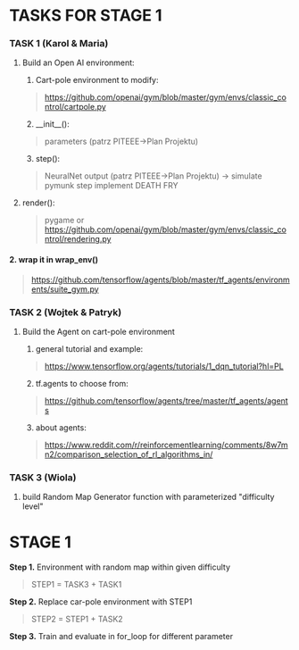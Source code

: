# TASKS FOR STAGE 1

### TASK 1 (Karol & Maria)

1. Build an Open AI environment:

	1. Cart-pole environment to modify:
  	
	>https://github.com/openai/gym/blob/master/gym/envs/classic_control/cartpole.py
	2. \_\_init\_\_():

	>parameters (patrz PITEEE->Plan Projektu)
	3. step():
	
	>NeuralNet output (patrz PITEEE->Plan Projektu) -> simulate pymunk step
	>implement DEATH FRY

4. render():

	>pygame or https://github.com/openai/gym/blob/master/gym/envs/classic_control/rendering.py

#### 2. wrap it in wrap_env()

>https://github.com/tensorflow/agents/blob/master/tf_agents/environments/suite_gym.py


### TASK 2 (Wojtek & Patryk)
1. Build the Agent on cart-pole environment

	1. general tutorial and example:
	
	>https://www.tensorflow.org/agents/tutorials/1_dqn_tutorial?hl=PL
	2. tf.agents to choose from:
	
	>https://github.com/tensorflow/agents/tree/master/tf_agents/agents
	3. about agents:

	>https://www.reddit.com/r/reinforcementlearning/comments/8w7mn2/comparison_selection_of_rl_algorithms_in/

### TASK 3 (Wiola)
1. build Random Map Generator function with parameterized "difficulty level"




# STAGE 1
**Step 1.** Environment with random map within given difficulty
>STEP1 = TASK3 + TASK1

**Step 2.** Replace car-pole environment with STEP1
>STEP2 = STEP1 + TASK2


**Step 3.** Train and evaluate in for_loop for different parameter
